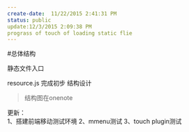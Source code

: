 ```yaml
---
create-date:  11/22/2015 2:41:31 PM 
status: public
update:12/3/2015 2:09:38 PM 
prograss of touch of loading static flie  
---
```

#总体结构

静态文件入口

resource.js
完成初步 结构设计
>结构图在onenote

更新：  
1、搭建前端移动测试环境
2、mmenu测试
3、touch plugin测试